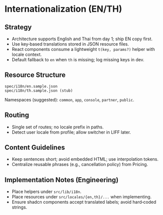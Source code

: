 # Internationalization (EN/TH)

## Strategy
- Architecture supports English and Thai from day 1; ship EN copy first.
- Use key‑based translations stored in JSON resource files.
- React components consume a lightweight `t(key, params?)` helper with locale context.
- Default fallback to `en` when `th` is missing; log missing keys in dev.

## Resource Structure
```
spec/i18n/en.sample.json
spec/i18n/th.sample.json (stub)
```
Namespaces (suggested): `common`, `app`, `console`, `partner`, `public`.

## Routing
- Single set of routes; no locale prefix in paths.
- Detect user locale from profile; allow switcher in LIFF later.

## Content Guidelines
- Keep sentences short; avoid embedded HTML; use interpolation tokens.
- Centralize reusable phrases (e.g., cancellation policy) from Pricing.

## Implementation Notes (Engineering)
- Place helpers under `src/lib/i18n`.
- Place resources under `src/locales/{en,th}/...` when implementing.
- Ensure shadcn components accept translated labels; avoid hard‑coded strings.

